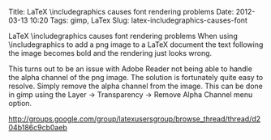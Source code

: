 Title: LaTeX \includegraphics causes font rendering problems
Date: 2012-03-13 10:20
Tags: gimp, LaTex
Slug: latex-includegraphics-causes-font

LaTeX \includegraphics causes font rendering problems
When using \includegraphics to add a png image to a LaTeX document the text following the image becomes bold and the rendering just looks wrong.

This turns out to be an issue with Adobe Reader not being able to handle the alpha channel of the png image. The solution is fortunately quite easy to resolve. Simply remove the alpha channel from the image. This can be done in gimp using the Layer -> Transparency -> Remove Alpha Channel menu option.

<http://groups.google.com/group/latexusersgroup/browse_thread/thread/d204b186c9cb0aeb>